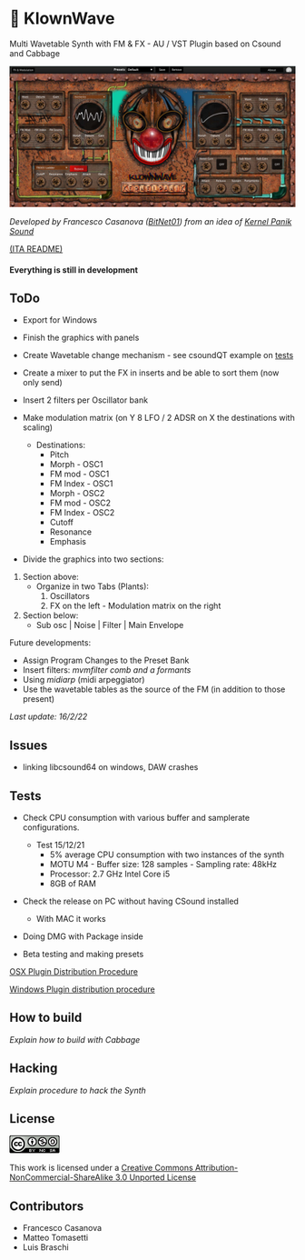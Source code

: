 # 👾 KlownWave
Multi Wavetable Synth with FM & FX - AU / VST Plugin based on Csound and Cabbage

![plot](/Old-dev/img.jpg)

*Developed by Francesco Casanova ([BitNet01](https://www.facebook.com/BitNet001)) from an idea of [Kernel Panik Sound](https://www.facebook.com/kernelpaniksound)*

[(ITA README)](/README_ita.md)

#### Everything is still in development

## ToDo

- Export for Windows
- Finish the graphics with panels
- Create Wavetable change mechanism - see csoundQT example on [tests](/tests)
- Create a mixer to put the FX in inserts and be able to sort them (now only send)

- Insert 2 filters per Oscillator bank

- Make modulation matrix (on Y 8 LFO / 2 ADSR on X the destinations with scaling)
   - Destinations:
      - Pitch
      - Morph - OSC1
      - FM mod - OSC1
      - FM Index - OSC1
      - Morph - OSC2
      - FM mod - OSC2
      - FM Index - OSC2
      - Cutoff
      - Resonance
      - Emphasis

- Divide the graphics into two sections:
1) Section above:
    - Organize in two Tabs (Plants):
      1) Oscillators
      2) FX on the left - Modulation matrix on the right
2) Section below:
    - Sub osc | Noise | Filter | Main Envelope

Future developments:
- Assign Program Changes to the Preset Bank
- Insert filters: *mvmfilter comb and a formants*
- Using *midiarp* (midi arpeggiator)
- Use the wavetable tables as the source of the FM (in addition to those present)

*Last update: 16/2/22*

## Issues
- linking libcsound64 on windows, DAW crashes

## Tests
- Check CPU consumption with various buffer and samplerate configurations.
  - Test 15/12/21
    - 5% average CPU consumption with two instances of the synth
    - MOTU M4 - Buffer size: 128 samples - Sampling rate: 48kHz
    - Processor: 2.7 GHz Intel Core i5
    - 8GB of RAM

- Check the release on PC without having CSound installed
  - With MAC it works

- Doing DMG with Package inside

- Beta testing and making presets


[OSX Plugin Distribution Procedure](https://forum.cabbageaudio.com/t/distributing-plugins-on-macos/2274)

[Windows Plugin distribution procedure](https://forum.cabbageaudio.com/t/distributing-plugins-on-windows/2275)


## How to build
*Explain how to build with Cabbage*

## Hacking
*Explain procedure to hack the Synth*

## License
![plot](/Old-dev/cc.png)

This work is licensed under a [Creative Commons Attribution-NonCommercial-ShareAlike 3.0 Unported License](https://creativecommons.org/licenses/by-nc-sa/3.0/)

## Contributors

- Francesco Casanova
- Matteo Tomasetti
- Luis Braschi
